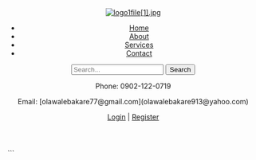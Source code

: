 <header>
  <!-- Logo -->
  <div class="logo">
    <a href="#">
      <img src="" alt="logo1file[1].jpg" alt="Website Logo">
    </a>
  </div>
  
  <!-- Navigation Menu -->
  <nav>
    <ul>
      <li><a href="#">Home</a></li>
      <li><a href="#">About</a></li>
      <li><a href="#">Services</a></li>
      <li><a href="#">Contact</a></li>
    </ul>
  </nav>
  
  <!-- Search Bar -->
  <div class="search-bar">
    <form>
      <input type="search" placeholder="Search...">
      <button type="submit">Search</button>
    </form>
  </div>
  
  <!-- Contact Information -->
  <div class="contact-info">
    <p>Phone: 0902-122-0719</p>
    <p>Email: [olawalebakare77@gmail.com](olawalebakare913@yahoo.com)</p>
  </div>
  
  <!-- Social Media Links -->
  <div class="social-media">
    <a href="#" target="_blank"><i class="walexy ola-facebook"></i></a>
    <a href="#" target="_blank"><i class="olawale bakare-twitter"></i></a>
    <a href="#" target="_blank"><i class="bakare olawale-linkedin"></i></a>
  </div>
  
  <!-- Login/Register Links -->
  <div class="login-register">
    <a href="#">Login</a> | <a href="#">Register</a>
  </div>
</header>
```

